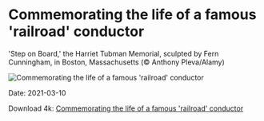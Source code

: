 # Commemorating the life of a famous 'railroad' conductor

'Step on Board,' the Harriet Tubman Memorial, sculpted by Fern Cunningham, in Boston, Massachusetts (© Anthony Pleva/Alamy)

![Commemorating the life of a famous 'railroad' conductor](https://bing.com/th?id=OHR.HarrietTubman_EN-US1054261891_UHD.jpg&rf=LaDigue_UHD.jpg&pid=hp&w=1024&h=576)

Date: 2021-03-10

Download 4k: [Commemorating the life of a famous 'railroad' conductor](https://bing.com/th?id=OHR.HarrietTubman_EN-US1054261891_UHD.jpg&rf=LaDigue_UHD.jpg&pid=hp&w=3840&h=2160)

